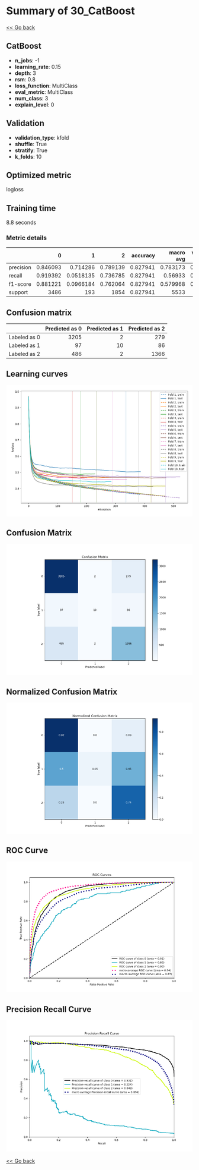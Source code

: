 # Summary of 30_CatBoost

[<< Go back](../README.md)


## CatBoost
- **n_jobs**: -1
- **learning_rate**: 0.15
- **depth**: 3
- **rsm**: 0.8
- **loss_function**: MultiClass
- **eval_metric**: MultiClass
- **num_class**: 3
- **explain_level**: 0

## Validation
 - **validation_type**: kfold
 - **shuffle**: True
 - **stratify**: True
 - **k_folds**: 10

## Optimized metric
logloss

## Training time

8.8 seconds

### Metric details
|           |           0 |           1 |           2 |   accuracy |   macro avg |   weighted avg |   logloss |
|:----------|------------:|------------:|------------:|-----------:|------------:|---------------:|----------:|
| precision |    0.846093 |   0.714286  |    0.789139 |   0.827941 |    0.783173 |       0.822411 |  0.457547 |
| recall    |    0.919392 |   0.0518135 |    0.736785 |   0.827941 |    0.56933  |       0.827941 |  0.457547 |
| f1-score  |    0.881221 |   0.0966184 |    0.762064 |   0.827941 |    0.579968 |       0.813926 |  0.457547 |
| support   | 3486        | 193         | 1854        |   0.827941 | 5533        |    5533        |  0.457547 |


## Confusion matrix
|              |   Predicted as 0 |   Predicted as 1 |   Predicted as 2 |
|:-------------|-----------------:|-----------------:|-----------------:|
| Labeled as 0 |             3205 |                2 |              279 |
| Labeled as 1 |               97 |               10 |               86 |
| Labeled as 2 |              486 |                2 |             1366 |

## Learning curves
![Learning curves](learning_curves.png)
## Confusion Matrix

![Confusion Matrix](confusion_matrix.png)


## Normalized Confusion Matrix

![Normalized Confusion Matrix](confusion_matrix_normalized.png)


## ROC Curve

![ROC Curve](roc_curve.png)


## Precision Recall Curve

![Precision Recall Curve](precision_recall_curve.png)



[<< Go back](../README.md)
